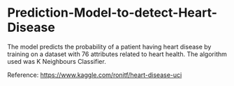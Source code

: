 # Prediction-Model-to-detect-Heart-Disease

The model predicts the probability of a patient having heart disease by training on a dataset with 76 attributes related to heart health. 
The algorithm used was K Neighbours Classifier. 

Reference: https://www.kaggle.com/ronitf/heart-disease-uci

